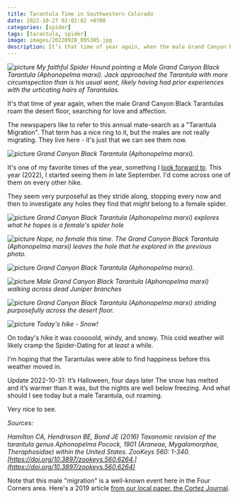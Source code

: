 ```yaml
---
title: Tarantula Time in Southwestern Colorado
date: 2022-10-27 02:02:02 +0700
categories: [spider]
tags: [tarantula, spider]
image: images/20220928_095305.jpg
description: It’s that time of year again, when the male Grand Canyon Black Tarantulas roam the desert floor, searching for love and affection. The newspapers like to refer to this annual mate-search as a “Tarantula Migration”. That term has a nice…
---
```


![picture](images/20220928_095305.jpg)
*My faithful Spider Hound pointing a Male Grand Canyon Black Tarantula (_Aphonopelma marxi_). Jack approached the Tarantula with more circumspection than is his usual wont, likely having had prior experiences with the urticating hairs of Tarantulas.*

It's that time of year again, when the male Grand Canyon Black Tarantulas roam the desert floor, searching for love and affection.

The newspapers like to refer to this annual mate-search as a "Tarantula Migration". That term has a nice ring to it, but the males are not really migrating. They live here - it's just that we can see them now.

![picture](images/20220928_091437.jpg)
*Grand Canyon Black Tarantula (_Aphonopelma marxi_).*

It's one of my favorite times of the year, something I [look forward to](https://tightloop.com/blog/2021/11/12/southwestern-colorado-tarantula-aphenopelma-marxi/). This year (2022), I started seeing them in late September. I'd come across one of them on every other hike.

They seem very purposeful as they stride along, stopping every now and then to investigate any holes they find that _might_ belong to a female spider.

![picture](images/20220928_095257-1024x768.jpg)
*Grand Canyon Black Tarantula (_Aphonopelma marxi_) explores what he hopes is a female's spider hole*

![picture](images/20220928_095301-1024x768.jpg)
*Nope, no female this time. The Grand Canyon Black Tarantula (_Aphonopelma marxi_) leaves the hole that he explored in the previous photo.*

![picture](images/20221018_112526-768x1024.jpg)
*Grand Canyon Black Tarantula (_Aphonopelma marxi_).*

![picture](images/IMG_1257-1024x768.jpg)
*Male Grand Canyon Black Tarantula (_Aphonopelma marxi_) walking across dead Juniper branches*

![picture](images/20221018_112535-731x1024.jpg)
*Grand Canyon Black Tarantula (_Aphonopelma marxi_) striding purposefully across the desert floor.*

![picture](images/20221027_100229_HDR.jpg)
*Today's hike - Snow!*

On today's hike it was cooooold, windy, and snowy. This cold weather will likely cramp the Spider-Dating for at _least_ a while.

I'm hoping that the Tarantulas were able to find happiness before this weather moved in.

Update 2022-10-31: It’s Halloween, four days later The snow has melted and it’s warmer than it was, but the nights are well below freezing. And what should I see today but a male Tarantula, out roaming.

Very nice to see.

_Sources:_

_Hamilton CA, Hendrixson BE, Bond JE (2016) Taxonomic revision of the tarantula genus Aphonopelma Pocock, 1901 (Araneae, Mygalomorphae, Theraphosidae) within the United States. ZooKeys 560: 1-340. [https://doi.org/10.3897/zookeys.560.6264.](https://doi.org/10.3897/zookeys.560.6264)_

Note that this male "migration" is a well-known event here in the Four Corners area. Here's a 2019 article [from our local paper, the Cortez Journal](https://www.the-journal.com/articles/no-invasion-tarantulas-just-coming-out-to-mate/).
